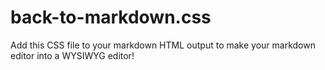 # back-to-markdown.css

Add this CSS file to your markdown HTML output to make your markdown
editor into a WYSIWYG editor!
